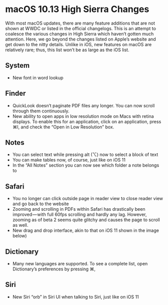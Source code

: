 # macOS 10.13 High Sierra Changes

With most macOS updates, there are many feature additions that are not shown at WWDC or listed in the official changelogs. This is an attempt to coalesce the various changes in High Sierra which haven’t gotten much attention. Here, we go beyond the changes listed on Apple’s website and get down to the nitty details.
Unlike in iOS, new features on macOS are relatively rare; thus, this list won’t be as large as the iOS list.

## System
* New font in word lookup
<!-- image here -->

## Finder
* QuickLook doesn’t paginate PDF files any longer. You can now scroll through them continuously.
* New ability to open apps in low resolution mode on Macs with retina displays. To enable this for an application, click on an application, press ⌘I, and check the “Open in Low Resolution” box.

## Notes
* You can select text while pressing alt (⌥) now to select a block of text
* You can make tables now, of course, just like on iOS 11
* In the “All Notes” section you can now see which folder a note belongs to

## Safari
* You no longer can click outside page in reader view to close reader view and go back to the website
* Zooming and scrolling in PDFs within Safari has drastically been improved — with full 60fps scrolling and hardly any lag. However, zooming as of beta 2 seems quite glitchy and causes the page to scroll as well.
* New drag and drop interface, akin to that on iOS 11 shown in the image below)
<!-- image here -->

## Dictionary
* Many new languages are supported. To see a complete list, open Dictionary’s preferences by pressing ⌘,

## Siri
* New Siri “orb” in Siri UI when talking to Siri, just like on iOS 11
